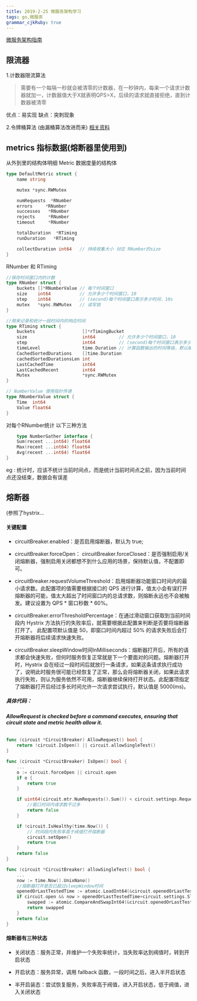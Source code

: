 ```yaml
---
title: 2019-2-25 微服务架构学习 
tags: go,微服务
grammar_cjkRuby: true
---
```


[微服务架构指南][1]


## 限流器
1.计数器限流算法
>	需要有一个每隔一秒就会被清零的计数器，在一秒钟内，每来一个请求计数器就加一，计数器值大于X就表明QPS>X，后续的请求就直接拒绝，直到计数器被清零

 优点：易实现
 缺点：突刺现象


2.令牌桶算法 (由漏桶算法改进而来)
[相关资料][2]


## metrics 指标数据(熔断器里使用到)
从外到里的结构体明细
Metric 	数据度量的结构体  
``` go
type DefaultMetric struct {
	name string

	mutex *sync.RWMutex

	numRequests  *RNumber
	errors     *RNumber
	successes   *RNumber
	rejects    	*RNumber
	timeout    	*RNumber

    totalDuration  *RTiming
    runDuration   *RTiming

	collectDuration int64	// 持续收集大小 对应 RNumber的size
}
```

RNumber 和 RTiming
``` go
//保存时间窗口内的计数
type RNumber struct {
	buckets []*RNumberValue // 每个时间窗口
	size    int64           // 允许多少个时间窗口，10
	step    int64           // (second)每个时间窗口表示多少时间，10s
	mutex   *sync.RWMutex   // 读写锁
}

//用来记录和统计一段时间内的响应时间
type RTiming struct {
	buckets                  []*rTimingBucket
	size                     int64         // 允许多少个时间窗口，10
	step                     int64         // (second)每个时间窗口表示多少时间，10s
	timeLevel                time.Duration // 计算函数输出的时间等级，默认输出毫秒级别
	CachedSortedDurations    []time.Duration
	cachedSortedDurationsLen int
	LastCachedTime           int64
	LastCachedRecent         int64
	Mutex                    *sync.RWMutex
}
```
``` go
// NumberValue 使用指针传递
type RNumberValue struct {
	Time  int64
	Value float64
}
```

对每个RNumber统计 以下三种方法
``` go
	type NumberGather interface {
	Sum(recent ...int64) float64
	Max(recent ...int64) float64
	Avg(recent ...int64) float64
}
```
eg : 统计时，应该不统计当前时间点，而是统计当前时间点之前，因为当前时间点还没结束，数据会有误差


## 熔断器
(参照了hystrix...	
#### **关键配置**
- circuitBreaker.enabled：是否启用熔断器，默认为 true;
- circuitBreaker.forceOpen： circuitBreaker.forceClosed：是否强制启用/关闭熔断器，强制启用关闭都想不到什么应用的场景，保持默认值，不配置即可。

- circuitBreaker.requestVolumeThreshold：启用熔断器功能窗口时间内的最小请求数。此配置项的值需要根据接口的 QPS 进行计算，值太小会有误打开熔断器的可能，值太大超出了时间窗口内的总请求数，则熔断永远也不会被触发。建议设置为 QPS * 窗口秒数 * 60%。

- circuitBreaker.errorThresholdPercentage：在通过滑动窗口获取到当前时间段内 Hystrix 方法执行的失败率后，就需要根据此配置来判断是否要将熔断器打开了。 此配置项默认值是 50，即窗口时间内超过 50% 的请求失败后会打开熔断器将后续请求快速失败。

- circuitBreaker.sleepWindow时间InMilliseconds：熔断器打开后，所有的请求都会快速失败，但何时服务恢复正常就是下一个要面对的问题。熔断器打开时，Hystrix 会在经过一段时间后就放行一条请求，如果这条请求执行成功了，说明此时服务很可能已经恢复了正常，那么会将熔断器关闭，如果此请求执行失败，则认为服务依然不可用，熔断器继续保持打开状态。此配置项指定了熔断器打开后经过多长时间允许一次请求尝试执行，默认值是 5000(ms)。


##### 具体代码：
###### **AllowRequest is checked before a command executes, ensuring that circuit state and metric health allow it.**
``` go
func (circuit *CircuitBreaker) AllowRequest() bool {
	return !circuit.IsOpen() || circuit.allowSingleTest()
}

func (circuit *CircuitBreaker) IsOpen() bool {
	...
	o := circuit.forceOpen || circuit.open
	if o {
		return true
	}

	if uint64(circuit.mtr.NumRequests().Sum()) < circuit.settings.RequestVolumeThreshold {
		//窗口时间内请求数不过多
		return false
	}

	if !circuit.IsHealthy(time.Now()) {	
		// 时间段内失败率高于阀值打开熔断器
		circuit.setOpen()
		return true
	}
	return false
}

func (circuit *CircuitBreaker) allowSingleTest() bool {
	...
	now := time.Now().UnixNano()
	//熔断器打开是否已超过sleepWindow时间
	openedOrLastTestedTime := atomic.LoadInt64(&circuit.openedOrLastTestedTime)
	if circuit.open && now > openedOrLastTestedTime+circuit.settings.SleepWindow.Nanoseconds() {
		swapped := atomic.CompareAndSwapInt64(&circuit.openedOrLastTestedTime, openedOrLastTestedTime, now)
		return swapped
	}
	return false
}
```


#### **熔断器有三种状态**
- 关闭状态：服务正常，并维护一个失败率统计，当失败率达到阀值时，转到开启状态
- 开启状态：服务异常，调用 fallback 函数，一段时间之后，进入半开启状态
- 半开启装态：尝试恢复服务，失败率高于阀值，进入开启状态，低于阀值，进入关闭状态

  [1]: https://studygolang.com/articles/15983
  [2]: https://juejin.im/entry/5b4d8a8ce51d451908695590